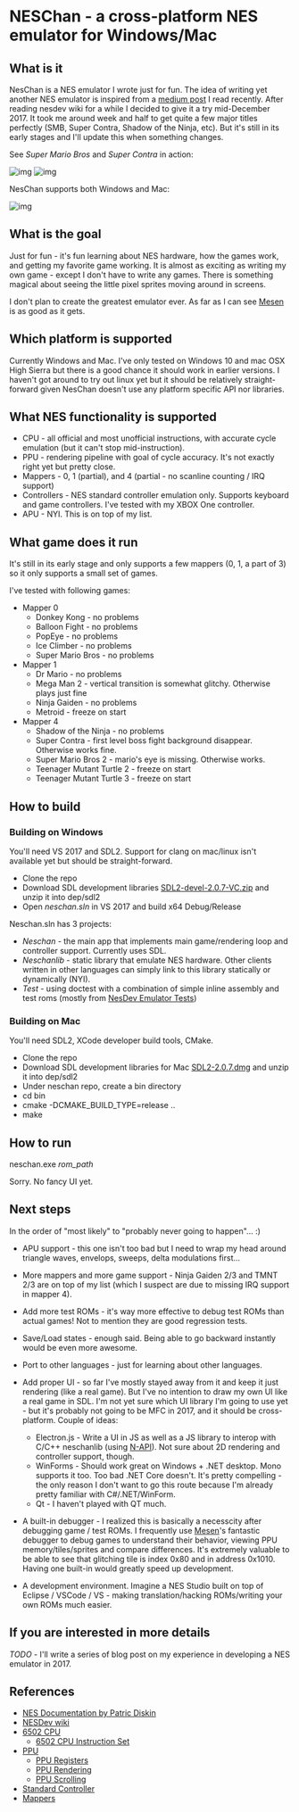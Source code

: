 # NESChan - a cross-platform NES emulator for Windows/Mac  

## What is it

NesChan is a NES emulator I wrote just for fun. The idea of writing yet another NES emulator is inspired from a [medium post](https://medium.com/@fogleman/i-made-an-nes-emulator-here-s-what-i-learned-about-the-original-nintendo-2e078c9b28fe) I read recently. After reading nesdev wiki for a while I decided to give it a try mid-December 2017. It took me around week and half to get quite a few major titles perfectly (SMB, Super Contra, Shadow of the Ninja, etc). But it's still in its early stages and I'll update this when something changes.

See *Super Mario Bros* and *Super Contra* in action:

![img](doc/img/SMB.gif)
![img](doc/img/super_contra.gif)

NesChan supports both Windows and Mac:

![img](doc/img/neschan_mac.png)

## What is the goal

Just for fun - it's fun learning about NES hardware, how the games work, and getting my favorite game working. It is almost as exciting as writing my own game - except I don't have to write any games. There is something magical about seeing the little pixel sprites moving around in screens.

I don't plan to create the greatest emulator ever. As far as I can see [Mesen](https://www.mesen.ca/) is as good as it gets. 

## Which platform is supported 

Currently Windows and Mac. I've only tested on Windows 10 and mac OSX High Sierra but there is a good chance it should work in earlier versions. I haven't got around to try out linux yet but it should be relatively straight-forward given NesChan doesn't use any platform specific API nor libraries.

## What NES functionality is supported

* CPU - all official and most unofficial instructions, with accurate cycle emulation (but it can't stop mid-instruction). 
* PPU - rendering pipeline with goal of cycle accuracy. It's not exactly right yet but pretty close. 
* Mappers - 0, 1 (partial), and 4 (partial - no scanline counting / IRQ support)
* Controllers - NES standard controller emulation only. Supports keyboard and game controllers. I've tested with my XBOX One controller. 
* APU - NYI. This is on top of my list.

## What game does it run

It's still in its early stage and only supports a few mappers (0, 1, a part of 3) so it only supports a small set of games. 

I've tested with following games:

* Mapper 0
  * Donkey Kong - no problems
  * Balloon Fight - no problems
  * PopEye - no problems
  * Ice Climber - no problems
  * Super Mario Bros - no problems
* Mapper 1
  * Dr Mario - no problems
  * Mega Man 2 - vertical transition is somewhat glitchy. Otherwise plays just fine
  * Ninja Gaiden - no problems
  * Metroid - freeze on start
* Mapper 4
  * Shadow of the Ninja - no problems
  * Super Contra - first level boss fight background disappear. Otherwise works fine.
  * Super Mario Bros 2 - mario's eye is missing. Otherwise works.
  * Teenager Mutant Turtle 2 - freeze on start
  * Teenager Mutant Turtle 3 - freeze on start

## How to build

### Building on Windows

You'll need VS 2017 and SDL2. Support for clang on mac/linux isn't available yet but should be straight-forward.

* Clone the repo
* Download SDL development libraries [SDL2-devel-2.0.7-VC.zip](https://www.libsdl.org/download-2.0.php) and unzip it into dep/sdl2
* Open *neschan.sln* in VS 2017 and build x64 Debug/Release

Neschan.sln has 3 projects:

* *Neschan* - the main app that implements main game/rendering loop and controller support. Currently uses SDL.
* *Neschanlib* - static library that emulate NES hardware. Other clients written in other languages can simply link to this library statically or dynamically (NYI). 
* *Test* - using doctest with a combination of simple inline assembly and test roms (mostly from [NesDev Emulator Tests](http://wiki.nesdev.com/w/index.php/Emulator_tests))

### Building on Mac

You'll need SDL2, XCode developer build tools, CMake. 

* Clone the repo
* Download SDL development libraries for Mac [SDL2-2.0.7.dmg](https://www.libsdl.org/download-2.0.php) and unzip it into dep/sdl2
* Under neschan repo, create a bin directory 
* cd bin
* cmake -DCMAKE_BUILD_TYPE=release ..
* make

## How to run

neschan.exe *rom_path* 

Sorry. No fancy UI yet. 

## Next steps

In the order of "most likely" to "probably never going to happen"... :)

* APU support - this one isn't too bad but I need to wrap my head around triangle waves, envelops, sweeps, delta modulations first...

* More mappers and more game support - Ninja Gaiden 2/3 and TMNT 2/3 are on top of my list (which I suspect are due to missing IRQ support in mapper 4).

* Add more test ROMs - it's way more effective to debug test ROMs than actual games! Not to mention they are good regression tests.

* Save/Load states - enough said. Being able to go backward instantly would be even more awesome. 

* Port to other languages - just for learning about other languages.

* Add proper UI - so far I've mostly stayed away from it and keep it just rendering (like a real game). But I've no intention to draw my own UI like a real game in SDL. I'm not yet sure which UI library I'm going to use yet - but it's probably not going to be MFC in 2017, and it should be cross-platform. Couple of ideas:
  * Electron.js - Write a UI in JS as well as a JS library to interop with C/C++ neschanlib (using [N-API](https://nodejs.org/api/n-api.html)). Not sure about 2D rendering and controller support, though. 
  * WinForms - Should work great on Windows + .NET desktop. Mono supports it too. Too bad .NET Core doesn't. It's pretty compelling - the only reason I don't want to go this route because I'm already pretty familiar with C#/.NET/WinForm.
  * Qt - I haven't played with QT much. 

* A built-in debugger - I realized this is basically a necesscity after debugging game / test ROMs. I frequently use [Mesen](https://github.com/SourMesen/Mesen)'s fantastic debugger to debug games to understand their behavior, viewing PPU memory/tiles/sprites and compare differences. It's extremely valuable to be able to see that glitching tile is index 0x80 and in address 0x1010. Having one built-in would greatly speed up development. 

* A development environment. Imagine a NES Studio built on top of Eclipse / VSCode / VS - making translation/hacking ROMs/writing your own ROMs much easier.

## If you are interested in more details

*TODO* - I'll write a series of blog post on my experience in developing a NES emulator in 2017. 

## References

* [NES Documentation by Patric Diskin](http://nesdev.com/NESDoc.pdf)
* [NESDev wiki](http://wiki.nesdev.com/w/index.php/Nesdev_Wiki)
* [6502 CPU](http://wiki.nesdev.com/w/index.php/CPU)
  * [6502 CPU Instruction Set](http://obelisk.me.uk/6502/reference.html)
* [PPU](http://wiki.nesdev.com/w/index.php/PPU)
  * [PPU Registers](http://wiki.nesdev.com/w/index.php/PPU_registers)
  * [PPU Rendering](http://wiki.nesdev.com/w/index.php/PPU_rendering)
  * [PPU Scrolling](http://wiki.nesdev.com/w/index.php/PPU_scrolling)
* [Standard Controller](http://wiki.nesdev.com/w/index.php/Standard_controller)
* [Mappers](http://wiki.nesdev.com/w/index.php/Mapper)